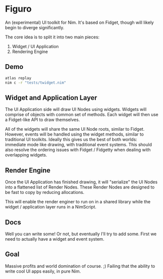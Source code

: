 
# Figuro

An (experimental) UI toolkit for Nim. It's based on Fidget, though will likely begin to diverge significantly.

The core idea is to split it into two main pieces:

1. Widget / UI Application
2. Rendering Engine

## Demo

```sh
atlas replay
nim c -r "tests/twidget.nim" 
```

## Widget and Application Layer

The UI Application side will draw UI Nodes using widgets. Widgets will comprise of objects with common set of methods. Each widget will then use a Fidget-like API to draw themselves.

All of the widgets will share the same UI Node roots, similar to Fidget. However, events will be handled using the widget methods, similar to traditional UI toolkits. Ideally this gives us the best of both worlds: immediate mode like drawing, with traditional event systems. This should also resolve the ordering issues with Fidget / Fidgetty when dealing with overlapping widgets.

## Render Engine

Once the UI Application has finished drawing, it will "serialize" the UI Nodes into a flattened list of Render Nodes. These Render Nodes are designed to be fast to copy by reducing allocations.

This will enable the render enginer to run on in a shared library while the widget / application layer runs in a NimScript.

## Docs

Well you can write some! Or not, but eventually I'll try to add some. First we need to actually have a widget and event system.

## Goal

Massive profits and world domination of course. ;) Failing that the ability to write cool UI apps easily, in pure Nim.
